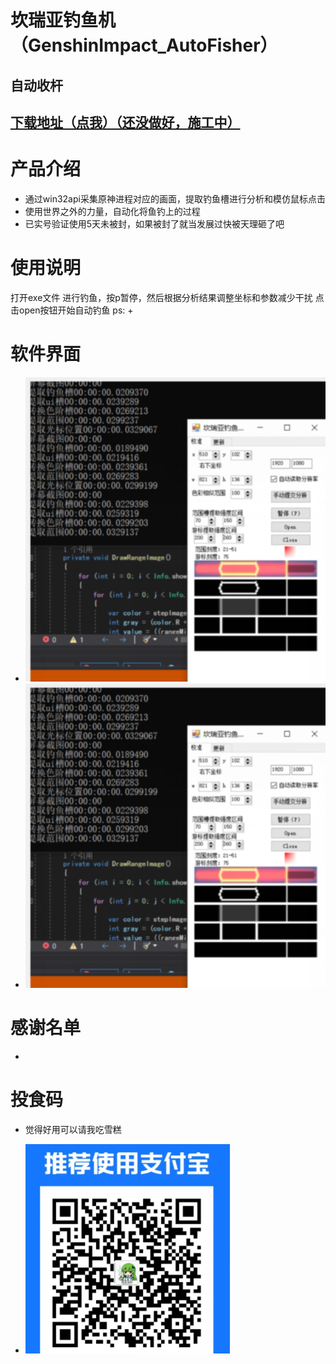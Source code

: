 # 坎瑞亚钓鱼机（GenshinImpact_AutoFisher）
 
## 自动收杆
## [下载地址（点我）（还没做好，施工中）](https://github.com/red-gezi/GenshinImpact_AutoFisher/releases)
# 产品介绍
+ 通过win32api采集原神进程对应的画面，提取钓鱼槽进行分析和模仿鼠标点击
+ 使用世界之外的力量，自动化将鱼钓上的过程
+ 已实号验证使用5天未被封，如果被封了就当发展过快被天理砸了吧
# 使用说明
打开exe文件
进行钓鱼，按p暂停，然后根据分析结果调整坐标和参数减少干扰
点击open按钮开始自动钓鱼
ps:
+ 

# 软件界面
+ ![1.png](/img/1.png)
+ ![11.png](/img/1.png)

# 感谢名单
+
# 投食码
+ 觉得好用可以请我吃雪糕

+ ![支付宝](/img/pay.png)
